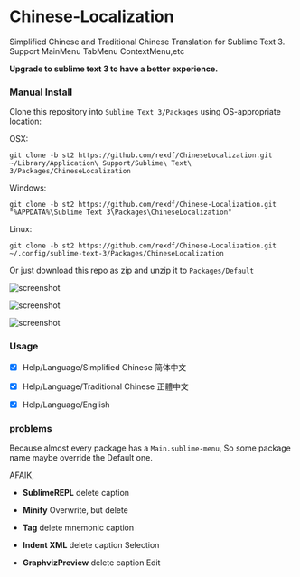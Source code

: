 # Chinese-Localization
Simplified Chinese and Traditional Chinese Translation for Sublime Text 3. Support MainMenu TabMenu ContextMenu,etc

**Upgrade to sublime text 3 to have a better experience.**

### Manual Install
Clone this repository into `Sublime Text 3/Packages` using OS-appropriate location:

OSX:

    git clone -b st2 https://github.com/rexdf/ChineseLocalization.git ~/Library/Application\ Support/Sublime\ Text\ 3/Packages/ChineseLocalization

Windows:

    git clone -b st2 https://github.com/rexdf/Chinese-Localization.git "%APPDATA%\Sublime Text 3\Packages\ChineseLocalization"

Linux:

    git clone -b st2 https://github.com/rexdf/Chinese-Localization.git ~/.config/sublime-text-3/Packages/ChineseLocalization

Or just download this repo as zip and unzip it to `Packages/Default`

![screenshot](https://raw.githubusercontent.com/rexdf/ChineseLocalization/readme/screenshot/SublimeChineseTranslation3.gif)


![screenshot](https://raw.githubusercontent.com/rexdf/ChineseLocalization/readme/screenshot/sublime_translation.png)

![screenshot](https://raw.githubusercontent.com/rexdf/ChineseLocalization/readme/screenshot/sublime_trans_linux.png)

### Usage

- [x] Help/Language/Simplified Chinese 简体中文
- [x] Help/Language/Traditional Chinese 正體中文
- [x] Help/Language/English


### problems
Because almost every package has a `Main.sublime-menu`, So some package name maybe override the Default one.

AFAIK,

+ **SublimeREPL** delete caption

+ **Minify** Overwrite, but delete

+ **Tag** delete mnemonic caption

+ **Indent XML** delete caption Selection

+ **GraphvizPreview** delete caption Edit